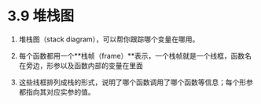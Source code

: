 # 3.9 堆栈图


1. 堆栈图（stack diagram），可以帮你跟踪哪个变量在哪用。

2. 每个函数都用一个**栈帧（frame）**表示，一个栈帧就是一个线框，函数名在旁边，形参以及函数内部的变量在里面

3. 这些线框排列成栈的形式，说明了哪个函数调用了哪个函数等信息；每个形参都指向其对应实参的值。






















